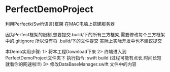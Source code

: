# PerfectDemoProject
利用Perfectk(Swift语言)框架 在MAC电脑上搭建服务器

因为Perfect框架的限制,想要提交.build/下的所有三方框架,需要修改每个三方框架中的.gitignore 所以没有将 .build/下的文件提交 实际上实际开发中也不建议提交

本Demo实用步骤:
1> 将本工程Download下来
2> 终端进入到PerfectDemoProject文件夹下 执行指令: swift build  (过程可能有点长,时间长短就看你的网速啦!!!)
3> 修改DataBaseManager.swift 文件中的内容

